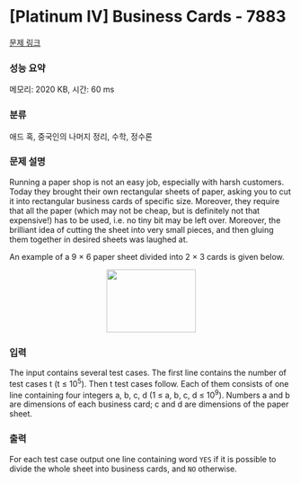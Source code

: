 # [Platinum IV] Business Cards - 7883 

[문제 링크](https://www.acmicpc.net/problem/7883) 

### 성능 요약

메모리: 2020 KB, 시간: 60 ms

### 분류

애드 혹, 중국인의 나머지 정리, 수학, 정수론

### 문제 설명

<p>Running a paper shop is not an easy job, especially with harsh customers. Today they brought their own rectangular sheets of paper, asking you to cut it into rectangular business cards of specific size. Moreover, they require that all the paper (which may not be cheap, but is definitely not that expensive!) has to be used, i.e. no tiny bit may be left over. Moreover, the brilliant idea of cutting the sheet into very small pieces, and then gluing them together in desired sheets was laughed at.</p>

<p>An example of a 9 × 6 paper sheet divided into 2 × 3 cards is given below.</p>

<p style="text-align: center;"><img alt="" src="https://upload.acmicpc.net/0a12beac-e812-4ebf-a106-db53349d010b/-/preview/" style="width: 159px; height: 112px;"></p>

### 입력 

 <p>The input contains several test cases. The first line contains the number of test cases t (t ≤ 10<sup>5</sup>). Then t test cases follow. Each of them consists of one line containing four integers a, b, c, d (1 ≤ a, b, c, d ≤ 10<sup>9</sup>). Numbers a and b are dimensions of each business card; c and d are dimensions of the paper sheet.</p>

### 출력 

 <p>For each test case output one line containing word <code>YES</code> if it is possible to divide the whole sheet into business cards, and <code>NO</code> otherwise.</p>

